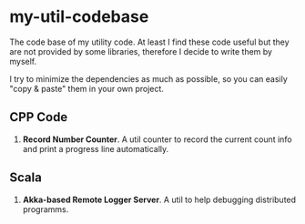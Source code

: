 # my-util-codebase
The code base of my utility code. At least I find these code useful but they are not provided by some libraries, therefore I decide to write them by myself.

I try to minimize the dependencies as much as possible, so you can easily "copy & paste" them in your own project.

## CPP Code
1. **Record Number Counter**. A util counter to record the current count info and print a progress line automatically.

## Scala
1. **Akka-based Remote Logger Server**. A util to help debugging distributed programms.
